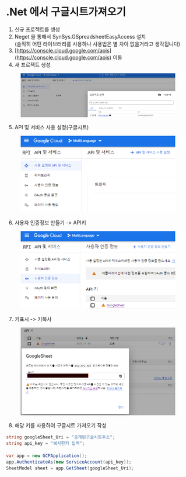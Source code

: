 # .Net 에서 구글시트가져오기

1. 신규 프로젝트를 생성
2. Neget 을 통해서 SynSys.GSpreadsheetEasyAccess 설치\
   (솔직히 어떤 라이브러리를 사용하나 사용법은 별 차이 없을거라고 생각됩니다)
3. [https://console.cloud.google.com/apis](https://console.cloud.google.com/apis) 이동
4. 새 프로젝트 생성

<figure><img src="../.gitbook/assets/image (44).png" alt=""><figcaption></figcaption></figure>

5. API 및 서비스 사용 설정(구글시트)

<figure><img src="../.gitbook/assets/image (45).png" alt=""><figcaption></figcaption></figure>

6. 사용자 인증정보 만들기 -> API키

<figure><img src="../.gitbook/assets/image (46).png" alt=""><figcaption></figcaption></figure>

7. 키표시 -> 키복사

<figure><img src="../.gitbook/assets/image (47).png" alt=""><figcaption></figcaption></figure>

8. 해당 키를 사용하여 구글시트 가져오기 작성

```csharp
string googleSheet_Uri = "공개된구글시트주소";
string api_key = "복사한키 입력";

var app = new GCPApplication();
app.AuthenticateAs(new ServiceAccount(api_key));
SheetModel sheet = app.GetSheet(googleSheet_Uri);
```
